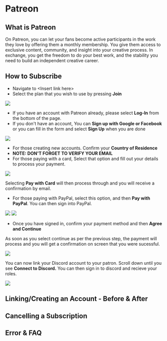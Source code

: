 # Patreon

## What is Patreon

On Patreon, you can let your fans become active participants in the work they love by offering them a monthly membership. You give them access to exclusive content, community, and insight into your creative process. In exchange, you get the freedom to do your best work, and the stability you need to build an independent creative career.



## How to Subscribe

* Navigate to \<Insert link here>
* Select the plan that you wish to use by pressing **Join**

![](<../../.gitbook/assets/Capture (1).PNG>)

* If you have an account with Patreon already, please select **Log-In** from the bottom of the page.
* If you don't have an account, You can **Sign up with Google or Facebook** or you can fill in the form and select **Sign Up** when you are done

![](<../../.gitbook/assets/Capture 3 (1).PNG>)

* For those creating new accounts. Confirm your **Country of Residence**
* **NOTE: DON'T FORGET TO VERIFY YOUR EMAIL**
* For those paying with a card, Select that option and fill out your details to process your payment.

![](../../.gitbook/assets/Card.PNG)

Selecting **Pay with Card** will then process through and you will receive a confirmation by email.

* For those paying with PayPal, select this option, and then **Pay with PayPal**. You can then sign into PayPal.

![](../../.gitbook/assets/paypal.PNG) ![](<../../.gitbook/assets/paypal 2.PNG>)

* Once you have signed in, confirm your payment method and then **Agree and Continue**

As soon as you select continue as per the previous step, the payment will process and you will get a confirmation on screen that you were sucessful.

![](<../../.gitbook/assets/Patron done.PNG>)

You can now link your Discord account to your patron. Scroll down until you see **Connect to Discord.** You can then sign in to discord and recieve your roles.

![](<../../.gitbook/assets/Patron discord.PNG>)

## Linking/Creating an Account - Before & After



## Cancelling a Subscription



## Error & FAQ
